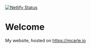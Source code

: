 [![Netlify Status](https://api.netlify.com/api/v1/badges/d0fd4e1a-2654-447e-afa6-7a5a5ed6c182/deploy-status)](https://app.netlify.com/sites/mcarleio/deploys)

# Welcome

My website, hosted on https://mcarle.io
